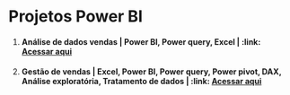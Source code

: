 # Projetos Power BI

<ol>
 <li><h4>Análise de dados vendas | Power BI, Power query, Excel | :link: <a href="https://github.com/eugersonmendonca/power_bi">Acessar aqui</a><h4></li>
 <li><h4>Gestão de vendas | Excel, Power BI, Power query, Power pivot, DAX, Análise exploratória, Tratamento de dados | :link: <a href="https://github.com/eugersonmendonca/gestao_de_vendas">Acessar aqui</a></h4></li>

</ol>
